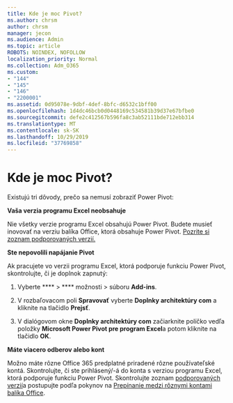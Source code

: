 ```yaml
---
title: Kde je moc Pivot?
ms.author: chrsm
author: chrsm
manager: jecon
ms.audience: Admin
ms.topic: article
ROBOTS: NOINDEX, NOFOLLOW
localization_priority: Normal
ms.collection: Adm_O365
ms.custom:
- "144"
- "145"
- "146"
- "2200001"
ms.assetid: 0d95078e-9dbf-4def-8bfc-d6532c1bff00
ms.openlocfilehash: 1d4dc46bcb0d0448169c534581b39d37e67bfbe0
ms.sourcegitcommit: defe2c412567b596fa8c3ab52111bde712ebb314
ms.translationtype: MT
ms.contentlocale: sk-SK
ms.lasthandoff: 10/29/2019
ms.locfileid: "37769858"
---
```

# <a name="where-is-power-pivot"></a>Kde je moc Pivot?

Existujú tri dôvody, prečo sa nemusí zobraziť Power Pivot:
  
**Vaša verzia programu Excel neobsahuje**
  
Nie všetky verzie programu Excel obsahujú Power Pivot. Budete musieť inovovať na verziu balíka Office, ktorá obsahuje Power Pivot. [Pozrite si zoznam podporovaných verzií.](https://support.office.com/article/aa64e217-4b6e-410b-8337-20b87e1c2a4b.aspx)
  
**Ste nepovolili napájanie Pivot**
  
Ak pracujete vo verzii programu Excel, ktorá podporuje funkciu Power Pivot, skontrolujte, či je doplnok zapnutý:
  
1. Vyberte **** \> **** možnosti \> súboru **Add-ins**.

2. V rozbaľovacom poli **Spravovať** vyberte **Doplnky architektúry com** a kliknite na tlačidlo **Prejsť**.

3. V dialógovom okne **Doplnky architektúry com** začiarknite políčko vedľa položky **Microsoft Power Pivot pre program Excel**a potom kliknite na tlačidlo **OK**.

**Máte viacero odberov alebo kont**
  
Možno máte rôzne Office 365 predplatné priradené rôzne používateľské kontá. Skontrolujte, či ste prihlásený/-á do konta s verziou programu Excel, ktorá podporuje funkciu Power Pivot. Skontrolujte zoznam [podporovaných verzií](https://support.office.com/article/aa64e217-4b6e-410b-8337-20b87e1c2a4b.aspx)a postupujte podľa pokynov na [Prepínanie medzi rôznymi kontami balíka Office](https://support.office.com/article/b9582171-fd1f-4284-9846-bdd72bb28426.aspx#BKMK_WebSwitchAccounts).
